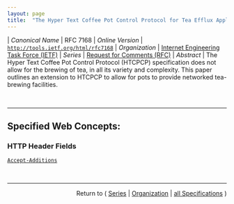 ```yaml
---
layout: page
title:  "The Hyper Text Coffee Pot Control Protocol for Tea Efflux Appliances (HTCPCP-TEA)"
---
```


| *Canonical Name* | RFC 7168
| *Online Version* | [`http://tools.ietf.org/html/rfc7168`](http://tools.ietf.org/html/rfc7168)
| *Organization* | [Internet Engineering Task Force (IETF)](..  "List of specification series by this organization")
| *Series* | [Request for Comments (RFC)](.  "List of specifications in this series")
| *Abstract* | The Hyper Text Coffee Pot Control Protocol (HTCPCP) specification does not allow for the brewing of tea, in all its variety and complexity. This paper outlines an extension to HTCPCP to allow for pots to provide networked tea-brewing facilities.

<br/>
<hr/>

## Specified Web Concepts:

### HTTP Header Fields

[`Accept-Additions`](/concepts/http-header/Accept-Additions "It has been observed that some users of blended teas have an occasional preference for teas brewed as an emulsion of cane sugar with hints of water. To allow for this circumstance, the Accept-Additions header field defined in the base HTCPCP specification is updated to allow the following options.")



<br/>
<hr/>

<p style="text-align: right">Return to ( <a href="./">Series</a> | <a href="../">Organization</a> | <a href="../../">all Specifications</a> )</p>